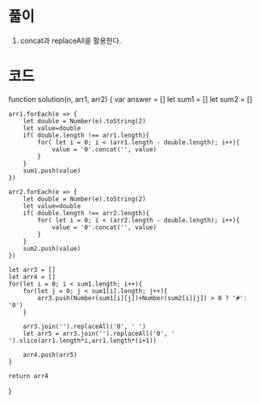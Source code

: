 # 풀이

1. concat과 replaceAll을 활용한다.

# 코드

function solution(n, arr1, arr2) {
var answer = []
let sum1 = []
let sum2 = []

    arr1.forEach(e => {
        let double = Number(e).toString(2)
        let value=double
        if( double.length !== arr1.length){
            for( let i = 0; i < (arr1.length - double.length); i++){
                value = '0'.concat('', value)
            }
        }
        sum1.push(value)
    })

    arr2.forEach(e => {
        let double = Number(e).toString(2)
        let value=double
        if( double.length !== arr2.length){
            for( let i = 0; i < (arr2.length - double.length); i++){
                value = '0'.concat('', value)
            }
        }
        sum2.push(value)
    })

    let arr3 = []
    let arr4 = []
    for(let i = 0; i < sum1.length; i++){
        for(let j = 0; j < sum1[i].length; j++){
            arr3.push(Number(sum1[i][j])+Number(sum2[i][j]) > 0 ? '#': '0')
        }

        arr3.join('').replaceAll('0', ' ')
        let arr5 = arr3.join('').replaceAll('0', ' ').slice(arr1.length*i,arr1.length*(i+1))

        arr4.push(arr5)
    }

    return arr4

}

```js

```
